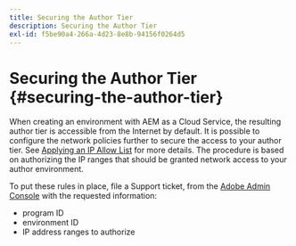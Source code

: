 ```yaml
---
title: Securing the Author Tier
description: Securing the Author Tier
exl-id: f5be90a4-266a-4d23-8e8b-94156f0264d5
---
```

# Securing the Author Tier {#securing-the-author-tier}

When creating an environment with AEM as a Cloud Service, the resulting author tier is accessible from the Internet by default. It is possible to configure the network policies further to secure the access to your author tier. See [Applying an IP Allow List](https://experienceleague.adobe.com/docs/experience-manager-cloud-service/content/implementing/using-cloud-manager/ip-allow-lists/apply-allow-list.html?lang=en) for more details. The procedure is based on authorizing the IP ranges that should be granted network access to your author environment. 

To put these rules in place, file a Support ticket, from the [Adobe Admin Console](https://adminconsole.adobe.com/) with the requested information:

* program ID
* environment ID
* IP address ranges to authorize


